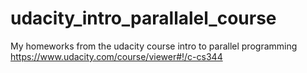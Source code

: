 udacity_intro_parallalel_course
===============================

My homeworks from the udacity course intro to parallel programming https://www.udacity.com/course/viewer#!/c-cs344
